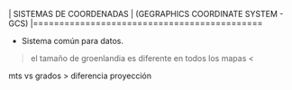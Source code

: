 | SISTEMAS DE COORDENADAS
| (GEGRAPHICS COORDINATE SYSTEM - GCS)
|============================================

- Sistema común para datos.

> el tamaño de groenlandia es diferente en todos los mapas <


mts vs grados > diferencia proyección